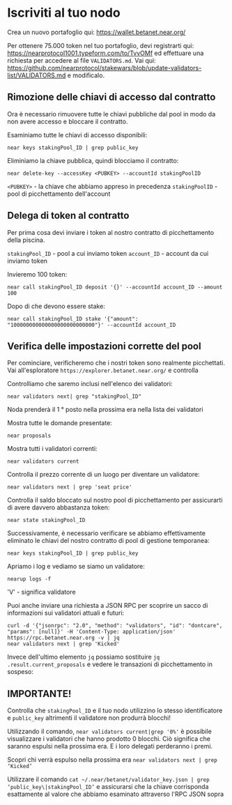 # Iscriviti al tuo nodo

Crea un nuovo portafoglio qui: https://wallet.betanet.near.org/

Per ottenere 75.000 token nel tuo portafoglio, devi registrarti qui: https://nearprotocol1001.typeform.com/to/TvvOMf ed effettuare una richiesta per accedere al file `VALIDATORS.md`. Vai qui: https://github.com/nearprotocol/stakewars/blob/update-validators-list/VALIDATORS.md e modificalo.

## Rimozione delle chiavi di accesso dal contratto
Ora è necessario rimuovere tutte le chiavi pubbliche dal pool in modo da non avere accesso e bloccare il contratto.

Esaminiamo tutte le chiavi di accesso disponibili:
```
near keys stakingPool_ID | grep public_key
```
Eliminiamo la chiave pubblica, quindi blocciamo il contratto:
```
near delete-key --accessKey <PUBKEY> --accountId stakingPoolID
```
`<PUBKEY>` - la chiave che abbiamo appreso in precedenza
`stakingPoolID` - pool di picchettamento dell'account

## Delega di token al contratto
Per prima cosa devi inviare i token al nostro contratto di picchettamento della piscina.

`stakingPool_ID` - pool a cui inviamo token
`account_ID` - account da cui inviamo token

Invieremo 100 token:
```
near call stakingPool_ID deposit '{}' --accountId account_ID --amount 100
```
Dopo di che devono essere stake:
```
near call stakingPool_ID stake '{"amount": "100000000000000000000000000"}' --accountId account_ID
```
## Verifica delle impostazioni corrette del pool
Per cominciare, verificheremo che i nostri token sono realmente picchettati. Vai all'esploratore `https://explorer.betanet.near.org/` e controlla

Controlliamo che saremo inclusi nell'elenco dei validatori:
```
near validators next| grep "stakingPool_ID"
```
Noda prenderà il 1 ° posto nella prossima era nella lista dei validatori

Mostra tutte le domande presentate:
```
near proposals
```
Mostra tutti i validatori correnti:
```
near validators current
```
Controlla il prezzo corrente di un luogo per diventare un validatore:
```
near validators next | grep 'seat price'
```
Controlla il saldo bloccato sul nostro pool di picchettamento per assicurarti di avere davvero abbastanza token:
```
near state stakingPool_ID
```
Successivamente, è necessario verificare se abbiamo effettivamente eliminato le chiavi del nostro contratto di pool di gestione temporanea:
```
near keys stakingPool_ID | grep public_key
```
Apriamo i log e vediamo se siamo un validatore:
```
nearup logs -f
```
'V' - significa validatore

Puoi anche inviare una richiesta a JSON RPC per scoprire un sacco di informazioni sui validatori attuali e futuri:
```
curl -d '{"jsonrpc": "2.0", "method": "validators", "id": "dontcare", "params": [null]}' -H 'Content-Type: application/json' https://rpc.betanet.near.org -v | jq
near validators next | grep 'Kicked' 
```

Invece dell'ultimo elemento `jq` possiamo sostituire `jq .result.current_proposals` e vedere le transazioni di picchettamento in sospeso:

## IMPORTANTE!
Controlla che `stakingPool_ID` e il tuo nodo utilizzino lo stesso identificatore e `public_key` altrimenti il validatore non produrrà blocchi!

Utilizzando il comando, `near validators current|grep '0%'` è possibile visualizzare i validatori che hanno prodotto 0 blocchi. Ciò significa che saranno espulsi nella prossima era. E i loro delegati perderanno i premi.

Scopri chi verrà espulso nella prossima era `near validators next | grep ‘Kicked’`

Utilizzare il comando `cat ~/.near/betanet/validator_key.json | grep ‘public_key\|stakingPool_ID’` e assicurarsi che la chiave corrisponda esattamente al valore che abbiamo esaminato attraverso l'RPC JSON sopra
